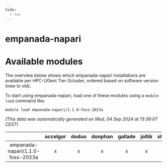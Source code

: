 ```yaml
---
hide:
  - toc
---
```


empanada-napari
===============

# Available modules


The overview below shows which empanada-napari installations are available per HPC-UGent Tier-2cluster, ordered based on software version (new to old).

To start using empanada-napari, load one of these modules using a `module load` command like:

```shell
module load empanada-napari/1.1.0-foss-2023a
```

*(This data was automatically generated on Wed, 04 Sep 2024 at 13:36:07 CEST)*  

| |accelgor|doduo|donphan|gallade|joltik|shinx|skitty|
| :---: | :---: | :---: | :---: | :---: | :---: | :---: | :---: |
|empanada-napari/1.1.0-foss-2023a|x|x|x|x|x|-|x|
